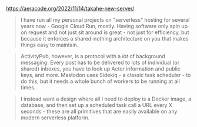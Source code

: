 https://aeracode.org/2022/11/14/takahe-new-server/

> I have run all my personal projects on "serverless" hosting for several years now - Google Cloud Run, mostly. Having software only spin up on request and not just sit around is great - not just for efficiency, but because it enforces a shared-nothing architecture on you that makes things easy to maintain.

> ActivityPub, however, is a protocol with a _lot_ of background messaging. Every post has to be delivered to lots of individual (or shared) inboxes, you have to look up Actor information and public keys, and more. Mastodon uses Sidekiq - a classic task scheduler - to do this, but it needs a whole bunch of workers to be running at all times.

> I instead want a design where all I need to deploy is a Docker image, a database, and then set up a scheduled task call a URL every X seconds - these are all primitives that are easily available on any modern serverless platform.